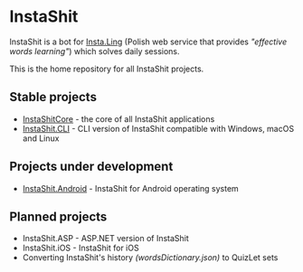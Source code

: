 # InstaShit
InstaShit is a bot for [Insta.Ling](https://instaling.pl) (Polish web service that provides _"effective words learning"_) which solves daily sessions.

This is the home repository for all InstaShit projects.

## Stable projects

* [InstaShitCore](https://github.com/konrad11901/InstaShitCore) - the core of all InstaShit applications
* [InstaShit.CLI](https://github.com/konrad11901/InstaShit.CLI) - CLI version of InstaShit compatible with Windows, macOS and Linux

## Projects under development

* [InstaShit.Android](https://github.com/konrad11901/InstaShit.Android) - InstaShit for Android operating system

## Planned projects

* InstaShit.ASP - ASP.NET version of InstaShit
* InstaShit.iOS - InstaShit for iOS
* Converting InstaShit's history _(wordsDictionary.json)_ to QuizLet sets
